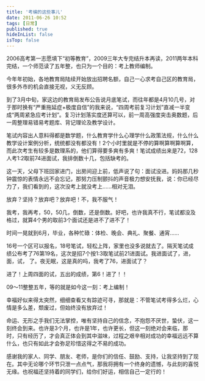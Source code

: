 ```yaml
---
title: '考编的这些事儿'
date: 2011-06-26 10:52
tags: [日常]
published: true
hideInList: false
isTop: false
---
```


2006高考第一志愿填下“初等教育”，2009三年大专完结升本再读，2011两年本科完结，一个师范读了五年整，也只为一个目的：考上教师编制。

今年年初始，各地教育局陆续开始放出招聘名额，自己一心求考自己区的教育局，很多外市的机会直接无视，义无反顾。

到了3月中旬，家这边的教育局发布公告说月底笔试，而往年都是4月10几号，对于那时换有“严重拖延症+极度自信”的我来说，“四周考前复习计划”直减一半变成“两周紧急应考计划”。复习计划落实度还算可以，前一周高强度突击奥数题，后一周整理易错易考题库、背记理论及教学设计。

笔试内容出人意料得都是数学题，什么教育学什么心理学什么政策法规，什么什么教学设计案例分析，统统都没有都没有！2个小时里就是不停的算啊算啊算啊算，而此次考生有较多是数理系的，他们算得要多爽有多爽！笔试成绩出来是72，128人考1:2取前74进面试，我排倒数十几，包括缺考的。

<!--more-->

这一天，父母下班回家进门，出房间迎上前，低声说了句：面试没进。妈妈那几秒钟震惊的表情永远不会忘记，那努力压制颤抖的声音极力想安抚我，说：你已经尽力了，我们看到的，这次没考上就没考上……相对无泪。

放弃？坚持？放弃吧？放弃吧！不，我不服气！

我考，我再考，50，50几，倒数，还是倒数。好吧，也许我真不行，笔试都没及格过，就算4个男的取前3个面试还是进不了进不了！

时间一晃就到6月，毕业，各种忙碌：体检、晚会、典礼、聚餐、通宵……

16号一个区可以报名，18号笔试，轻松上阵，家里也没多说就去了。隔天笔试成绩公布考了76第19名，这次是招7个按1:3取笔试前21进面试。我进面试了，进，面，试， 了。夜无眠，这是真的吗，我考了76，进面试了？

进了！上周四面的试，五出的成绩，第6！进了！！

09～11整整五年，等的就是如今这一刻：考上编制！

幸福好似来得太突然，细细查看又有踪迹可寻，那就是：不管笔试考得多么烂，心情是多么差，颓废过，但始终没有放弃过！

命运、无形之手我们无法掌控，唯有坚持自己的信念，不抱怨不厌世，蛰伏，这一刻终会到来。也许是3个月，也许是1年，也许更长，但这一刻绝对会来临，那时，只有经历了，才会真正体会到其中滋味，过程之艰辛相对成功的幸福远远不算什么，也只有如此才会弥足珍惜这得之不易的成功。

感谢我的家人、同学、朋友、老师，是你们的信任、鼓励、支持，让我坚持到了现在。其中无论哪个环节只泄一点点气，那我将拥有一个终身的遗憾，与此刻的喜悦无缘。也祝福还坚持着的同学们，给你们好运，相信自己一定行的！